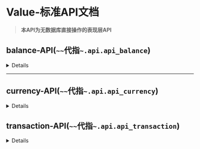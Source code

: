 # Value-标准API文档

> **本API为无数据库直接操作的表现层API**

## balance-API(`~~`代指`~.api.api_balance`)

<details>

### `~~.get_or_create_account`

```python
async def get_or_create_account(
    user_id: str, currency_id: str | None = None
) -> UserAccountData:
    """获取账户数据（不存在就创建）

    Args:
        user_id (str): 用户ID
        currency_id (str | None, optional): 货币ID(不填则使用默认货币)

    Returns:
        UserAccountData: 用户数据
    """
    ...
```

### `~.del_account`

```python
async def del_account(user_id: str, currency_id: str | None = None) -> bool:
    """删除账户

    Args:
        user_id (str): 用户ID
        currency_id (str | None, optional): 货币ID(不填则使用默认货币). Defaults to None.

    Returns:
        bool: 是否成功
    """
```

### `~~.add_balance`

```python
async def add_balance(
    user_id: str,
    amount: float,
    source: str = "_transfer",
    currency_id: str | None = None,
) -> UserAccountData:
    """添加用户余额

    Args:
        user_id (str): 用户ID
        amount (float): 数量
        source (str, optional): 源描述. Defaults to "_transfer".
        currency_id (str | None, optional): 货币ID(不填使用默认). Defaults to None.

    Raises:
        RuntimeError: 如果添加失败则抛出异常

    Returns:
        UserAccountData: 用户账户数据
    """
    ...
```

### `~~.del_balacne`

```python
async def del_balance(
    user_id: str,
    amount: float,
    source: str = "_transfer",
    currency_id: str | None = None,
) -> UserAccountData:
    """减少一个账户的余额

    Args:
        user_id (str): 用户ID
        amount (float): 金额
        source (str, optional): 源说明. Defaults to "_transfer".
        currency_id (str | None, optional): 货币ID(不填则使用默认货币). Defaults to Noen.

    Raises:
        RuntimeError: 如果失败则抛出

    Returns:
        UserAccountData: 用户数据
    """
    ...
```

### `~~.transfer_funds`

```python
async def transfer_funds(
    from_id: str,
    to_id: str,
    amount: float,
    source: str = "",
    currency_id: str | None = None,
) -> UserAccountData:
    """转账

    Args:
        from_id (str): 源账户
        to_id (str): 目标账户
        amount (float): 数量
        source (str, optional): 来源说明. Defaults to "from {from_id} to {to_id}".
        currency_id (str | None, optional): 货币ID（不填则使用默认货币）. Defaults to None.

    Raises:
        RuntimeError: 失败则抛出

    Returns:
        UserAccountData: 用户账户数据
    """
    ...
```


</details>

---

## currency-API(`~~`代指`~.api.api_currency`)

<details>

### `~~.update_currency`

```python
async def update_currency(currency_data: CurrencyData) -> CurrencyData:
    """更新货币信息

    Args:
        currency_data (CurrencyData): 货币数据

    Returns:
        CurrencyData: 货币数据
    """
    ...
```

### `~~.list_currencies`

```python
async def list_currencies() -> list[CurrencyData]:
    """获取所有已存在货币

    Returns:
        list[CurrencyData]: 包含所有已存在货币的列表
    """
    ...
```

### `~~.get_currency`

```python
async def get_currency(currency_id: str) -> CurrencyData | None:
    """获取一个货币信息

    Args:
        currency_id (str): 货币唯一ID

    Returns:
        CurrencyData | None: 货币数据，如果不存在则返回None
    """
    ...
```

### `~~.get_default_currency`

```python
async def get_default_currency() -> CurrencyData:
    """获取默认货币的信息

    Returns:
        CurrencyData: 货币信息
    """
    ...
```

### `~~.create_currency`

```python
async def create_currency(currency_data: CurrencyData) -> CurrencyData:
    """创建货币

    Args:
        currency_data (CurrencyData): 货币数据

    Returns:
        CurrencyData: 货币数据
    """
    ...
```

### `~~.remove_currency`

```python
async def remove_currency(currency_id: str):
    """删除一个货币（警告！这是一个及其危险的操作！这会删除所有关联的账户！）

    Args:
        currency_id (str): 货币唯一ID

    Returns:
        bool: 是否删除成功
    """
    ...
```

</details>

## transaction-API(`~~`代指`~.api.api_transaction`)

<details>

### `~~.get_transaction_history`

```python
async def get_transaction_history(
    account_id: str,
    limit: int = 10,
) -> list[TransactionData]:
    """获取账户历史交易记录

    Args:
        account_id (str): 账户ID
        limit (int, optional): 最大数量. Defaults to 10.

    Returns:
        list[TransactionData]: 包含交易数据的列表
    """
    ...
```

### `~~.remove_transaction`

```python
async def remove_transaction(transaction_id: str) -> bool:
    """删除交易记录

    Args:
        transaction_id (str): 交易ID

    Returns:
        bool: 是否成功删除
    """
    ...
```

</details>
